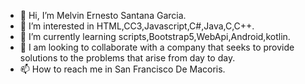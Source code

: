- 👋 Hi, I’m Melvin Ernesto Santana Garcia. 
- 👀 I’m interested in HTML,CC3,Javascript,C#,Java,C,C++.
- 🌱 I’m currently learning scripts,Bootstrap5,WebApi,Android,kotlin.
- 💞️ I am looking to collaborate with a company that seeks to provide solutions to the problems that arise from day to day.
- 📫 How to reach me in San Francisco De Macoris.

<!---
MelvinErnestoSG/MelvinErnestoSG is a ✨ special ✨ repository because its `README.md` (this file) appears on your GitHub profile.
You can click the Preview link to take a look at your changes.
--->
